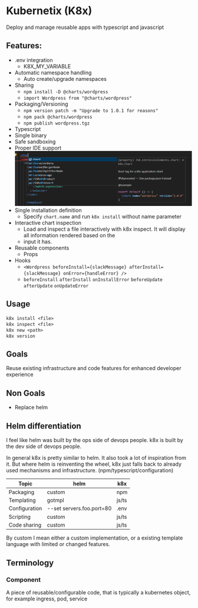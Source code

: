 # Kubernetix (K8x)
Deploy and manage reusable apps with typescript and javascript

## Features:

- .env integration
  - K8X_MY_VARIABLE
- Automatic namespace handling
  - Auto create/upgrade namespaces
- Sharing
  - `npm install -D @charts/wordpress`
  - `import Wordpress from "@charts/wordpress"`
- Packaging/Versioning
  - `npm version patch -m "Upgrade to 1.0.1 for reasons"`
  - `npm pack @charts/wordpress`
  - `npm publish wordpress.tgz`
- Typescript
- Single binary
- Safe sandboxing
- Proper IDE support
  ![Proper IDE support](assets/images/proper_intellisense_support.png "Proper IDE support")
- Single installation definition
  - Specify `chart.name` and run `k8x install` without name parameter
- Interactive chart inspection
  - Load and inspect a file interactively with k8x inspect. It will display all information rendered based on the
  - input it has. 
- Reusable components
  - Props
- Hooks
  - `<Wordpress beforeInstall={slackMessage} afterInstall={slackMessage} onError={handleError} />`
  - `beforeInstall` `afterInstall` `onInstallError` `beforeUpdate` `afterUpdate` `onUpdateError` 

## Usage

```
k8x install <file>
k8x inspect <file>
k8x new <path>
k8x version
```

## Goals
Reuse existing infrastructure and code features for enhanced developer experience

## Non Goals
- Replace helm

## Helm differentiation

I feel like helm was built by the ops side of devops people. k8x is built by the dev side of devops people.

In general k8x is pretty similar to helm. It also took a lot of inspiration from it. But where helm is reinventing the wheel, k8x just falls back to already used mechanisms and infrastructure. (npm/typescript/configuration)

| Topic | helm     | k8x   |
| -------- |----------|-------| 
| Packaging | custom   | npm   |
| Templating | gotmpl   | js/ts |
| Configuration | --set servers.foo.port=80 | .env  |
| Scripting | custom   | js/ts |
| Code sharing | custom   | js/ts |

By custom I mean either a custom implementation, or a existing template language with limited or changed features.

## Terminology

### Component

A piece of reusable/configurable code, that is typically a kubernetes object, for example ingress, pod, service
